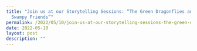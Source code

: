 ```yaml
---
title: "Join us at our Storytelling Sessions: “The Green Dragonflies and Their
  Swampy Friends”"
permalink: /2022/05/10/join-us-at-our-storytelling-sessions-the-green-dragonflies-and-their-swampy-friends/
date: 2022-05-10
layout: post
description: ""
---
```

